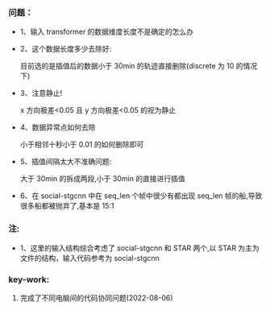 ### 问题：

- 1、输入 transformer 的数据维度长度不是确定的怎么办
- 2、这个数据长度多少去除好:

  目前选的是插值后的数据小于 30min 的轨迹直接删除(discrete 为 10 的情况下)

- 3、注意静止!

  x 方向极差<0.05 且 y 方向极差<0.05 的视为静止

- 4、数据异常点如何去除

  小于相邻十秒小于 0.01 的如何删除即可

- 5、插值间隔太大不准确问题:

  大于 30min 的拆成两段,小于 30min 的直接进行插值

- 6、在 social-stgcnn 中在 seq_len 个帧中很少有都出现 seq_len 帧的船,导致很多船都被抛弃了,基本是 15:1

### 注:

- 1、这里的输入结构综合考虑了 social-stgcnn 和 STAR 两个,以 STAR 为主为文件的结构，输入代码参考为 social-stgcnn

### key-work:

1. 完成了不同电脑间的代码协同问题(2022-08-06)
